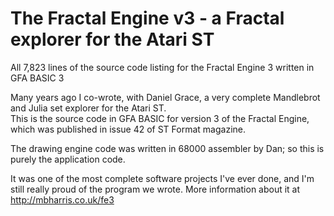 # The Fractal Engine v3 - a Fractal explorer for the Atari ST
All 7,823 lines of the source code listing for the Fractal Engine 3 written in GFA BASIC 3

Many years ago I co-wrote, with Daniel Grace, a very complete Mandlebrot and Julia set explorer for the Atari ST.  
This is the source code in GFA BASIC for version 3 of the Fractal Engine, which was published in issue 42 of ST Format
magazine.

The drawing engine code was written in 68000 assembler by Dan; so this is purely the application code.

It was one of the most complete software projects I've ever done, and I'm still really proud of the program we wrote.
More information about it at http://mbharris.co.uk/fe3
